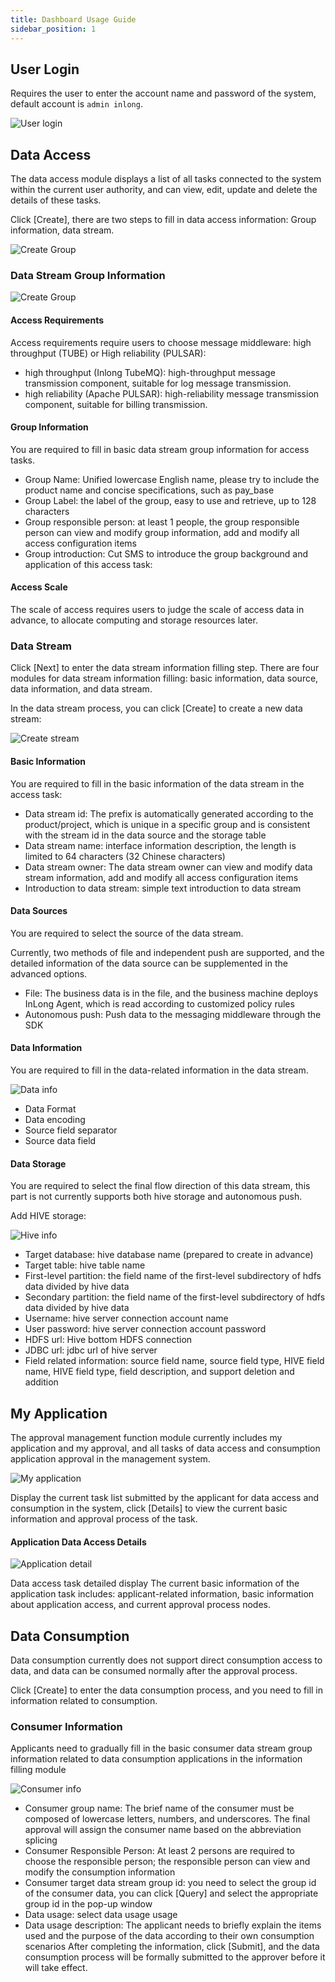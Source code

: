 ```yaml
---
title: Dashboard Usage Guide
sidebar_position: 1
---
```


## User Login

Requires the user to enter the account name and password of the system, default account is `admin inlong`.

![User login](img/user-login.png)

## Data Access

The data access module displays a list of all tasks connected to the system within the current user authority, and can
view, edit, update and delete the details of these tasks.

Click [Create], there are two steps to fill in data access information: Group information, data stream.

![Create Group](img/create-group.png)

### Data Stream Group Information

![Create Group](img/group-information.png)

#### Access Requirements

Access requirements require users to choose message middleware: high throughput (TUBE) or High reliability (PULSAR):

- high throughput (Inlong TubeMQ): high-throughput message transmission component, suitable for log message transmission.
- high reliability (Apache PULSAR): high-reliability message transmission component, suitable for billing transmission.

#### Group Information

You are required to fill in basic data stream group information for access tasks.

- Group Name: Unified lowercase English name, please try to include the product name and concise
  specifications, such as pay_base
- Group Label: the label of the group, easy to use and retrieve, up to 128 characters
- Group responsible person: at least 1 people, the group responsible person can view and modify group
  information, add and modify all access configuration items
- Group introduction: Cut SMS to introduce the group background and application of this access task:

#### Access Scale

The scale of access requires users to judge the scale of access data in advance, to allocate computing and storage
resources later.

### Data Stream

Click [Next] to enter the data stream information filling step. There are four modules for data stream information filling:
basic information, data source, data information, and data stream.

In the data stream process, you can click [Create] to create a new data stream:

![Create stream](img/create-stream.png)

#### Basic Information

You are required to fill in the basic information of the data stream in the access task:

- Data stream id: The prefix is automatically generated according to the product/project, which is unique in a 
  specific group and is consistent with the stream id in the data source and the storage table
- Data stream name: interface information description, the length is limited to 64 characters (32 Chinese characters)
- Data stream owner: The data stream owner can view and modify data stream information, add and modify all access
  configuration items
- Introduction to data stream: simple text introduction to data stream

#### Data Sources

You are required to select the source of the data stream.

Currently, two methods of file and independent push are supported, and the detailed information of the data source can
be supplemented in the advanced options.

- File: The business data is in the file, and the business machine deploys InLong Agent, which is read according to
  customized policy rules
- Autonomous push: Push data to the messaging middleware through the SDK

#### Data Information

You are required to fill in the data-related information in the data stream.

![Data info](img/data-info.png)

- Data Format
- Data encoding
- Source field separator
- Source data field

#### Data Storage

You are required to select the final flow direction of this data stream, this part is not currently supports both hive storage
and autonomous push.

Add HIVE storage:

![Hive info](img/hive-info.png)

- Target database: hive database name (prepared to create in advance)
- Target table: hive table name
- First-level partition: the field name of the first-level subdirectory of hdfs data divided by hive data
- Secondary partition: the field name of the first-level subdirectory of hdfs data divided by hive data
- Username: hive server connection account name
- User password: hive server connection account password
- HDFS url: Hive bottom HDFS connection
- JDBC url: jdbc url of hive server
- Field related information: source field name, source field type, HIVE field name, HIVE field type, field description,
  and support deletion and addition

## My Application

The approval management function module currently includes my application and my approval, and all tasks of data access
and consumption application approval in the management system.

![My application](img/my-application.png)

Display the current task list submitted by the applicant for data access and consumption in the system, click [Details]
to view the current basic information and approval process of the task.

#### Application Data Access Details

![Application detail](img/application-detail.png)

Data access task detailed display The current basic information of the application task includes: applicant-related
information, basic information about application access, and current approval process nodes.

## Data Consumption

Data consumption currently does not support direct consumption access to data, and data can be consumed normally after
the approval process.

Click [Create] to enter the data consumption process, and you need to fill in information related to
consumption.

### Consumer Information

Applicants need to gradually fill in the basic consumer data stream group information related to data consumption applications in
the information filling module

![Consumer info](img/consumer-info.png)

- Consumer group name: The brief name of the
  consumer must be composed of lowercase letters, numbers, and underscores. The final approval will assign the consumer
  name based on the abbreviation splicing
- Consumer Responsible Person: At least 2 persons are required to choose the responsible person; the responsible person
  can view and modify the consumption information
- Consumer target data stream group id: you need to select the group id of the consumer data, you can click [Query] and 
  select the appropriate group id in the pop-up window
- Data usage: select data usage usage
- Data usage description: The applicant needs to briefly explain the items used and the purpose of the data according to
  their own consumption scenarios After completing the information, click [Submit], and the data consumption process
  will be formally submitted to the approver before it will take effect.